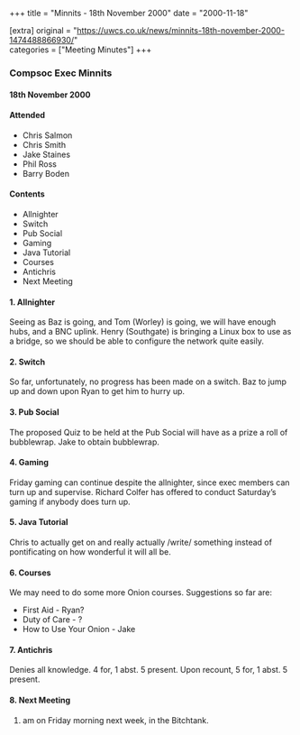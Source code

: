 +++
title = "Minnits - 18th November 2000"
date = "2000-11-18"

[extra]
original = "https://uwcs.co.uk/news/minnits-18th-november-2000-1474488866930/"    
categories = ["Meeting Minutes"]
+++

### Compsoc Exec Minnits

#### 18th November 2000

#### Attended

  - Chris Salmon
  - Chris Smith
  - Jake Staines
  - Phil Ross
  - Barry Boden

#### Contents

  - Allnighter
  - Switch
  - Pub Social
  - Gaming
  - Java Tutorial
  - Courses
  - Antichris
  - Next Meeting

#### 1\. Allnighter

Seeing as Baz is going, and Tom (Worley) is going, we will have enough hubs, and a BNC uplink. Henry (Southgate) is bringing a Linux box to use as a bridge, so we should be able to configure the network quite easily.

#### 2\. Switch

So far, unfortunately, no progress has been made on a switch. Baz to jump up and down upon Ryan to get him to hurry up.

#### 3\. Pub Social

The proposed Quiz to be held at the Pub Social will have as a prize a roll of bubblewrap. Jake to obtain bubblewrap.

#### 4\. Gaming

Friday gaming can continue despite the allnighter, since exec members can turn up and supervise. Richard Colfer has offered to conduct Saturday’s gaming if anybody does turn up.

#### 5\. Java Tutorial

Chris to actually get on and really actually /write/ something instead of pontificating on how wonderful it will all be.

#### 6\. Courses

We may need to do some more Onion courses. Suggestions so far are:

  - First Aid - Ryan?
  - Duty of Care - ?
  - How to Use Your Onion - Jake

#### 7\. Antichris

Denies all knowledge. 4 for, 1 abst. 5 present. Upon recount, 5 for, 1 abst. 5 present.

#### 8\. Next Meeting

1.  am on Friday morning next week, in the Bitchtank.
